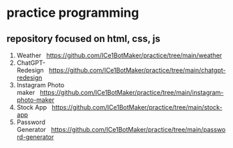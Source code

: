# practice programming

## repository focused on html, css, js
1. Weather&nbsp;&nbsp;&nbsp;https://github.com/ICe1BotMaker/practice/tree/main/weather
2. ChatGPT-Redesign&nbsp;&nbsp;&nbsp;https://github.com/ICe1BotMaker/practice/tree/main/chatgpt-redesign
3. Instagram Photo maker&nbsp;&nbsp;&nbsp;https://github.com/ICe1BotMaker/practice/tree/main/instagram-photo-maker
4. Stock App&nbsp;&nbsp;&nbsp;https://github.com/ICe1BotMaker/practice/tree/main/stock-app
5. Password Generator&nbsp;&nbsp;&nbsp;https://github.com/ICe1BotMaker/practice/tree/main/password-generator
